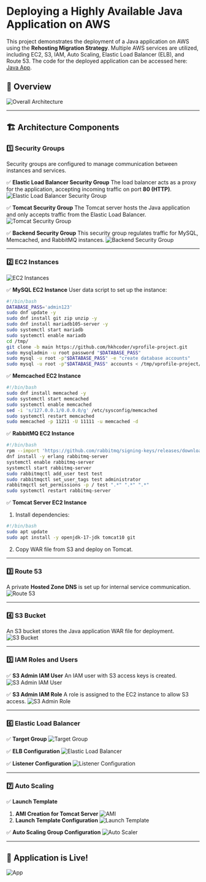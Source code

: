 # Deploying a Highly Available Java Application on AWS

This project demonstrates the deployment of a Java application on AWS using the **Rehosting Migration Strategy**. Multiple AWS services are utilized, including EC2, S3, IAM, Auto Scaling, Elastic Load Balancer (ELB), and Route 53. The code for the deployed application can be accessed here: [Java App](https://github.com/hkhcoder/vprofile-project).

## 📌 Overview
![Overall Architecture](./img/overall-architecture.png)

---

## 🏗 Architecture Components

### 1️⃣ **Security Groups**
Security groups are configured to manage communication between instances and services.

✅ **Elastic Load Balancer Security Group**
The load balancer acts as a proxy for the application, accepting incoming traffic on port **80 (HTTP)**.
![Elastic Load Balancer Security Group](./img/elb-security-group.png)

✅ **Tomcat Security Group**
The Tomcat server hosts the Java application and only accepts traffic from the Elastic Load Balancer.
![Tomcat Security Group](./img/tomcat-app-security-group.png)

✅ **Backend Security Group**
This security group regulates traffic for MySQL, Memcached, and RabbitMQ instances.
![Backend Security Group](./img/backend-security-group.png)

---

### 2️⃣ **EC2 Instances**
![EC2 Instances](./img/ec2-instances.png)

✅ **MySQL EC2 Instance**
User data script to set up the instance:
```bash
#!/bin/bash
DATABASE_PASS='admin123'
sudo dnf update -y
sudo dnf install git zip unzip -y
sudo dnf install mariadb105-server -y
sudo systemctl start mariadb
sudo systemctl enable mariadb
cd /tmp/
git clone -b main https://github.com/hkhcoder/vprofile-project.git
sudo mysqladmin -u root password "$DATABASE_PASS"
sudo mysql -u root -p"$DATABASE_PASS" -e "create database accounts"
sudo mysql -u root -p"$DATABASE_PASS" accounts < /tmp/vprofile-project/src/main/resources/db_backup.sql
```

✅ **Memcached EC2 Instance**
```bash
#!/bin/bash
sudo dnf install memcached -y
sudo systemctl start memcached
sudo systemctl enable memcached
sed -i 's/127.0.0.1/0.0.0.0/g' /etc/sysconfig/memcached
sudo systemctl restart memcached
sudo memcached -p 11211 -U 11111 -u memcached -d
```

✅ **RabbitMQ EC2 Instance**
```bash
#!/bin/bash
rpm --import 'https://github.com/rabbitmq/signing-keys/releases/download/3.0/rabbitmq-release-signing-key.asc'
dnf install -y erlang rabbitmq-server
systemctl enable rabbitmq-server
systemctl start rabbitmq-server
sudo rabbitmqctl add_user test test
sudo rabbitmqctl set_user_tags test administrator
rabbitmqctl set_permissions -p / test ".*" ".*" ".*"
sudo systemctl restart rabbitmq-server
```

✅ **Tomcat Server EC2 Instance**
1. Install dependencies:
```bash
#!/bin/bash
sudo apt update
sudo apt install -y openjdk-17-jdk tomcat10 git
```
2. Copy WAR file from S3 and deploy on Tomcat.

---

### 3️⃣ **Route 53**
A private **Hosted Zone DNS** is set up for internal service communication.
![Route 53](./img/route-53.png)

---

### 4️⃣ **S3 Bucket**
An S3 bucket stores the Java application WAR file for deployment.
![S3 Bucket](./img/s3-bucket.png)

---

### 5️⃣ **IAM Roles and Users**

✅ **S3 Admin IAM User**
An IAM user with S3 access keys is created.
![S3 Admin IAM User](./img/s3-iam-user.png)

✅ **S3 Admin IAM Role**
A role is assigned to the EC2 instance to allow S3 access.
![S3 Admin Role](./img/s3-admin-role.png)

---

### 6️⃣ **Elastic Load Balancer**

✅ **Target Group**
![Target Group](./img/target-group.png)

✅ **ELB Configuration**
![Elastic Load Balancer](./img/elastic-load-balancer.png)

✅ **Listener Configuration**
![Listener Configuration](./img/listener-configuration.png)

---

### 7️⃣ **Auto Scaling**

✅ **Launch Template**
1. **AMI Creation for Tomcat Server**
![AMI](./img/ami.png)
2. **Launch Template Configuration**
![Launch Template](./img/launch-template.png)

✅ **Auto Scaling Group Configuration**
![Auto Scaler](./img/auto-scaler.png)

---

## 🎉 Application is Live!
![App](./img/app.png)